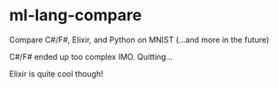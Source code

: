 # ml-lang-compare
Compare C#/F#, Elixir, and Python on MNIST (...and more in the future)

C#/F# ended up too complex IMO. Quitting...

Elixir is quite cool though!